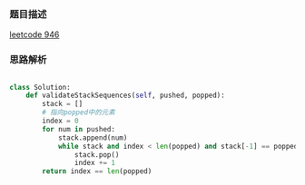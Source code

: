 ### 题目描述

[leetcode 946](https://leetcode-cn.com/problems/validate-stack-sequences/solution/yan-zheng-zhan-xu-lie-by-leetcode/)

### 思路解析

```python

class Solution:
    def validateStackSequences(self, pushed, popped):
        stack = []
        # 指向popped中的元素
        index = 0
        for num in pushed:
            stack.append(num)
            while stack and index < len(popped) and stack[-1] == popped[index]:
                stack.pop()
                index += 1
        return index == len(popped)



```
